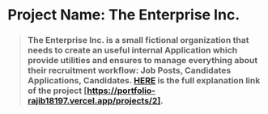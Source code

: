 # **Project Name: The Enterprise Inc.**

> ### The Enterprise Inc. is a small fictional organization that needs to create an useful internal Application which provide utilities and ensures to manage everything about their recruitment workflow: Job Posts, Candidates Applications, Candidates. [HERE](https://portfolio-rajib18197.vercel.app/projects/2) is the full explanation link of the project [https://portfolio-rajib18197.vercel.app/projects/2].
